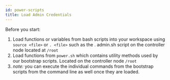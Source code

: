 ```yaml
---
id: power-scripts
title: Load Admin Credentials
---
```


Before you start:
1. Load functions or variables from bash scripts into your workspace using `source <file>` or `. <file>` such as the . admin.sh script on the controller node located at `/root`
2. Load functions from `power.sh` which contains utility methods used by our bootstrap scripts. Located on the controller node `/root`
4. _note:_ you can execute the individual commands from the bootstrap scripts from the command line as well once they are loaded.